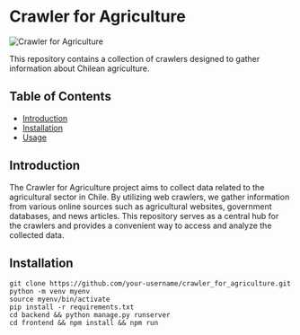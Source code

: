 # Crawler for Agriculture

![Crawler for Agriculture](https://example.com/path/to/image.png)

This repository contains a collection of crawlers designed to gather information about Chilean agriculture.

## Table of Contents

- [Introduction](#introduction)
- [Installation](#installation)
- [Usage](#usage)

## Introduction

The Crawler for Agriculture project aims to collect data related to the agricultural sector in Chile. By utilizing web crawlers, we gather information from various online sources such as agricultural websites, government databases, and news articles. This repository serves as a central hub for the crawlers and provides a convenient way to access and analyze the collected data.

## Installation
   ```
   git clone https://github.com/your-username/crawler_for_agriculture.git
   python -m venv myenv
   source myenv/bin/activate
   pip install -r requirements.txt
   cd backend && python manage.py runserver
   cd frontend && npm install && npm run
   ```

